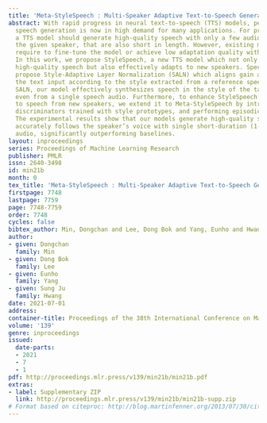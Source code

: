 ```yaml
---
title: 'Meta-StyleSpeech : Multi-Speaker Adaptive Text-to-Speech Generation'
abstract: With rapid progress in neural text-to-speech (TTS) models, personalized
  speech generation is now in high demand for many applications. For practical applicability,
  a TTS model should generate high-quality speech with only a few audio samples from
  the given speaker, that are also short in length. However, existing methods either
  require to fine-tune the model or achieve low adaptation quality without fine-tuning.
  In this work, we propose StyleSpeech, a new TTS model which not only synthesizes
  high-quality speech but also effectively adapts to new speakers. Specifically, we
  propose Style-Adaptive Layer Normalization (SALN) which aligns gain and bias of
  the text input according to the style extracted from a reference speech audio. With
  SALN, our model effectively synthesizes speech in the style of the target speaker
  even from a single speech audio. Furthermore, to enhance StyleSpeech’s adaptation
  to speech from new speakers, we extend it to Meta-StyleSpeech by introducing two
  discriminators trained with style prototypes, and performing episodic training.
  The experimental results show that our models generate high-quality speech which
  accurately follows the speaker’s voice with single short-duration (1-3 sec) speech
  audio, significantly outperforming baselines.
layout: inproceedings
series: Proceedings of Machine Learning Research
publisher: PMLR
issn: 2640-3498
id: min21b
month: 0
tex_title: 'Meta-StyleSpeech : Multi-Speaker Adaptive Text-to-Speech Generation'
firstpage: 7748
lastpage: 7759
page: 7748-7759
order: 7748
cycles: false
bibtex_author: Min, Dongchan and Lee, Dong Bok and Yang, Eunho and Hwang, Sung Ju
author:
- given: Dongchan
  family: Min
- given: Dong Bok
  family: Lee
- given: Eunho
  family: Yang
- given: Sung Ju
  family: Hwang
date: 2021-07-01
address:
container-title: Proceedings of the 38th International Conference on Machine Learning
volume: '139'
genre: inproceedings
issued:
  date-parts:
  - 2021
  - 7
  - 1
pdf: http://proceedings.mlr.press/v139/min21b/min21b.pdf
extras:
- label: Supplementary ZIP
  link: http://proceedings.mlr.press/v139/min21b/min21b-supp.zip
# Format based on citeproc: http://blog.martinfenner.org/2013/07/30/citeproc-yaml-for-bibliographies/
---
```

